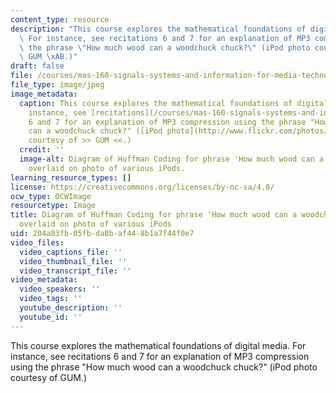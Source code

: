 ```yaml
---
content_type: resource
description: "This course explores the mathematical foundations of digital media.\
  \ For instance, see recitations 6 and 7 for an explanation of MP3 compression using\
  \ the phrase \"How much wood can a woodchuck chuck?\" (iPod photo courtesy of \xBB\
  \ GUM \xAB.)"
draft: false
file: /courses/mas-160-signals-systems-and-information-for-media-technology-fall-2007/204a83fb05fbda8baf448b1a7f44f0e7_mas-160f07-th.jpg
file_type: image/jpeg
image_metadata:
  caption: This course explores the mathematical foundations of digital media. For
    instance, see [recitations](/courses/mas-160-signals-systems-and-information-for-media-technology-fall-2007/pages/recitations)
    6 and 7 for an explanation of MP3 compression using the phrase "How much wood
    can a woodchuck chuck?" ([iPod photo](http://www.flickr.com/photos/gum-/2079691255/)
    courtesy of >> GUM <<.)
  credit: ''
  image-alt: Diagram of Huffman Coding for phrase 'How much wood can a woodchuck chuck?'
    overlaid on photo of various iPods.
learning_resource_types: []
license: https://creativecommons.org/licenses/by-nc-sa/4.0/
ocw_type: OCWImage
resourcetype: Image
title: Diagram of Huffman Coding for phrase 'How much wood can a woodchuck chuck?'
  overlaid on photo of various iPods
uid: 204a83fb-05fb-da8b-af44-8b1a7f44f0e7
video_files:
  video_captions_file: ''
  video_thumbnail_file: ''
  video_transcript_file: ''
video_metadata:
  video_speakers: ''
  video_tags: ''
  youtube_description: ''
  youtube_id: ''
---
```

This course explores the mathematical foundations of digital media. For instance, see recitations 6 and 7 for an explanation of MP3 compression using the phrase "How much wood can a woodchuck chuck?" (iPod photo courtesy of GUM.)